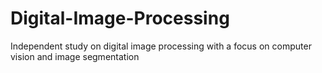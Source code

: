 # Digital-Image-Processing
Independent study on digital image processing with a focus on computer vision and image segmentation
